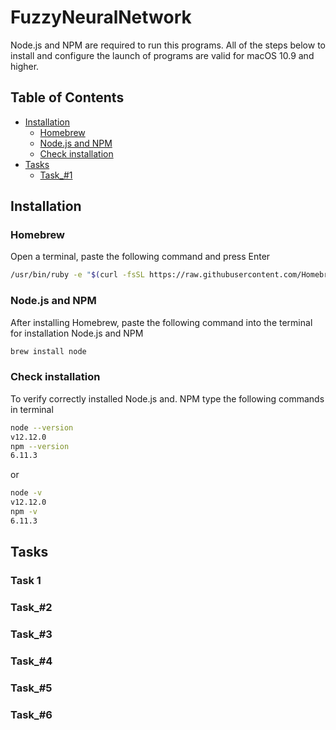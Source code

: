 # FuzzyNeuralNetwork

Node.js and NPM are required to run this programs.
All of the steps below to install and configure the launch of programs are valid for macOS 10.9 and higher.

## Table of Contents

* [Installation](#installation)
  * [Homebrew](#homebrew)
  * [Node.js and NPM](#nodejs-and-npm)
  * [Check installation](#check-installation)
* [Tasks](#tasks)
  * [Task_#1](#task-1)

## Installation

### Homebrew

Open a terminal, paste the following command and press Enter

```bash
/usr/bin/ruby -e "$(curl -fsSL https://raw.githubusercontent.com/Homebrew/install/master/install)"
```

### Node.js and NPM

After installing Homebrew, paste the following command into the terminal for installation Node.js and NPM

```bash
brew install node
```

### Check installation

To verify correctly installed Node.js and. NPM type the following commands in terminal

```bash
node --version
v12.12.0
npm --version
6.11.3
```
or
```bash
node -v
v12.12.0
npm -v
6.11.3
```

## Tasks

### Task 1

### Task_#2

### Task_#3

### Task_#4

### Task_#5

### Task_#6
